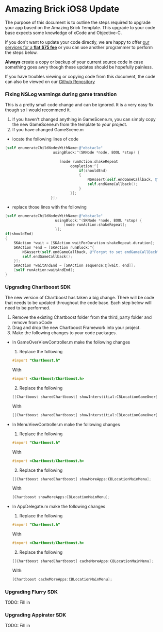 # Amazing Brick iOS8 Update
The purpose of this document is to outline the steps required to upgrade your app based on the Amazing Brick Template.
This upgrade to your code base expects some knowledge of xCode and Objective-C.  

If you don't want to update your code directly, we are happy to offer [our services for a **flat $75 fee**](http://alpinepipeline.com/pages/services) or you can use another programmer to perform the steps below.  

**Always** create a copy or backup of your current source code in case something goes awry though these updates should be hopefully painless.

If you have troubles viewing or copying code from this document, the code can also be viewed on our [Github Repository](https://github.com/kevinvanderlugt/template_documents/blob/master/io8_upgrade/amazing_brick.md)

### Fixing NSLog warnings during game transition
This is a pretty small code change and can be ignored.  It is a very easy fix though so I would recommend it.

1. If you haven't changed anything in GameScene.m, you can simply copy the new GameScene.m from the template to your project.
2. If you have changed GameScene.m
  * locate the following lines of code
  ```objective-c
  [self enumerateChildNodesWithName:@"obstacle"
                        usingBlock:^(SKNode *node, BOOL *stop) {
                               
                           [node runAction:shakeRepeat
                                completion:^{
                                    if(shouldEnd)
                                    {
                                        NSAssert(self.endGameCallback, @"Forgot to set endGameCallBack");
                                        self.endGameCallback();
                                    }
                                }];
                       }];
  ```

  * replace those lines with the following
  ```objective-c
  [self enumerateChildNodesWithName:@"obstacle"
                         usingBlock:^(SKNode *node, BOOL *stop) {
                             [node runAction:shakeRepeat];
                         }];
  if(shouldEnd)
  {
      SKAction *wait = [SKAction waitForDuration:shakeRepeat.duration];
      SKAction *end = [SKAction runBlock:^{
          NSAssert(self.endGameCallback, @"Forgot to set endGameCallBack");
          self.endGameCallback();
      }];
      SKAction *waitAndEnd = [SKAction sequence:@[wait, end]];
      [self runAction:waitAndEnd];
  }
  ```

### Upgrading Chartboost SDK
The new version of Chartboost has taken a big change.  There will be code that needs to be updated throughout the code base.
Each step below will need to be performed.

1. Remove the existing Chartboost folder from the third_party folder and remove from xCode
2. Drag and drop the new Chartboost Framework into your project.
3. Make the following changes to your code packages.
  * In GameOverViewController.m make the following changes
    1. Replace the following 
    ```objective-c
    #import "Chartboost.h"
    ``` 
    With 
    ```objective-c
    #import <Chartboost/Chartboost.h>
    ```
    2. Replace the following 
    ```objective-c
    [[Chartboost sharedChartboost] showInterstitial:CBLocationGameOver];
    ``` 
    With 
    ```objective-c
    [[Chartboost sharedChartboost] showInterstitial:CBLocationGameOver];
    ```
  * In MenuViewController.m make the following changes
    1. Replace the following 
    ```objective-c
    #import "Chartboost.h"
    ``` 
    With 
    ```objective-c
    #import <Chartboost/Chartboost.h>
    ```
    2. Replace the following 
    ```objective-c
    [[Chartboost sharedChartboost] showMoreApps:CBLocationMainMenu];
    ``` 
    With 
    ```objective-c
    [Chartboost showMoreApps:CBLocationMainMenu];
    ```

  * In AppDelegate.m make the following changes
    1. Replace the following 
    ```objective-c
    #import "Chartboost.h"
    ```
    With 
    ```objective-c
    #import <Chartboost/Chartboost.h>
    ```
    2. Replace the following 
    ```objective-c
    [[Chartboost sharedChartboost] cacheMoreApps:CBLocationMainMenu];
    ``` 
    With 
    ```objective-c
    [Chartboost cacheMoreApps:CBLocationMainMenu];
    ```

### Upgrading Flurry SDK
TODO: Fill in

### Upgrading Appirater SDK
TODO: Fill in


